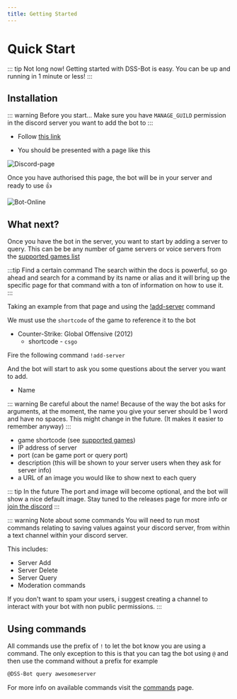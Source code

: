 ```yaml
---
title: Getting Started
---
```


# Quick Start

::: tip Not long now!
Getting started with DSS-Bot is easy. You can be up
and running in 1 minute or less!
:::

## Installation

::: warning Before you start...
Make sure you have `MANAGE_GUILD` permission in the discord server
you want to add the bot to
:::

- Follow [this link](https://discordapp.com/oauth2/authorize?client_id=720731226977075281&scope=bot&permissions=8)

- You should be presented with a page like this 

![Discord-page](/images/guide/installondiscord.png)

Once you have authorised this page, the bot will be 
in your server and ready to use :thumbsup:

![Bot-Online](/images/guide/botonline.png)

## What next?

Once you have the bot in the server, you want to start by adding
a server to query. This can be be any number of game servers or voice
servers from the [supported games list](/supported/)

:::tip Find a certain command
The search within the docs is powerful, so go ahead and search for a command by its name or alias and it will
bring up the specific page for that command with a ton of information on how to use it.
:::

Taking an example from that page and using the [!add-server](/commands/serverstatus.html#add-a-server) command

We must use the `shortcode` of the game to reference it to the bot

- Counter-Strike: Global Offensive (2012) 
    - shortcode - `csgo	`



Fire the following command
`!add-server`

And the bot will start to ask you some questions about the server you want to add.

- Name

::: warning Be careful about the name!
Because of the way the bot asks for arguments, at the moment,
the name you give your server should be 1 word and have no spaces.
This might change in the future. (It makes it easier to remember anyway)
:::

- game shortcode (see [supported games](/supported/))
- IP address of server
- port (can be game port or query port)
- description (this will be shown to your server users when they ask for server info)
- a URL of an image you would like to show next to each query

::: tip In the future
The port and image will become optional, and the bot will show
a nice default image. Stay tuned to the releases page for more info
or [join the discord](https://discord.gg/J3ufCA2)
:::

::: warning Note about some commands
You will need to run most commands relating to saving values against 
your discord server, from within a text channel within your discord server.

This includes: 
- Server Add
- Server Delete
- Server Query
- Moderation commands

If you don't want to spam your users, i suggest creating a channel to interact with your bot with non public permissions.
:::

## Using commands

All commands use the prefix of `!` to let the bot know you are using a command.
The only exception to this is that you can tag the bot using `@` and then use the command without a prefix for example
```bash
@DSS-Bot query awesomeserver
```
For more info on available commands visit the [commands](/commands/) page.